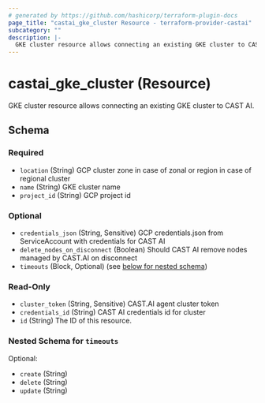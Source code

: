 ```yaml
---
# generated by https://github.com/hashicorp/terraform-plugin-docs
page_title: "castai_gke_cluster Resource - terraform-provider-castai"
subcategory: ""
description: |-
  GKE cluster resource allows connecting an existing GKE cluster to CAST AI.
---
```


# castai_gke_cluster (Resource)

GKE cluster resource allows connecting an existing GKE cluster to CAST AI.



<!-- schema generated by tfplugindocs -->
## Schema

### Required

- `location` (String) GCP cluster zone in case of zonal or region in case of regional cluster
- `name` (String) GKE cluster name
- `project_id` (String) GCP project id

### Optional

- `credentials_json` (String, Sensitive) GCP credentials.json from ServiceAccount with credentials for CAST AI
- `delete_nodes_on_disconnect` (Boolean) Should CAST AI remove nodes managed by CAST.AI on disconnect
- `timeouts` (Block, Optional) (see [below for nested schema](#nestedblock--timeouts))

### Read-Only

- `cluster_token` (String, Sensitive) CAST.AI agent cluster token
- `credentials_id` (String) CAST AI credentials id for cluster
- `id` (String) The ID of this resource.

<a id="nestedblock--timeouts"></a>
### Nested Schema for `timeouts`

Optional:

- `create` (String)
- `delete` (String)
- `update` (String)


